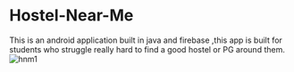 # Hostel-Near-Me
This is an android application built in java and firebase ,this app is built for students who struggle really hard to find a good hostel or PG around them.
![hnm1](https://user-images.githubusercontent.com/63840354/123792403-30fb4b00-d8fe-11eb-8ddc-ecb48ca86f40.jpg)

